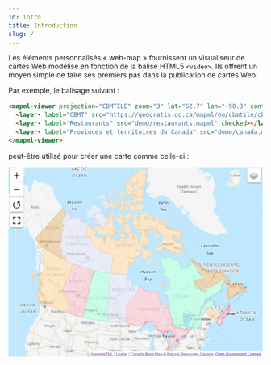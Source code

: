 ```yaml
---
id: intro
title: Introduction
slug: /
---
```


Les éléments personnalisés « web-map » fournissent un visualiseur de cartes Web modélisé en fonction de la balise HTML5 `<video>`. Ils offrent un moyen simple de faire ses premiers pas dans la publication de cartes Web.

Par exemple, le balisage suivant : 

```html
<mapml-viewer projection="CBMTILE" zoom="3" lat="62.7" lon="-90.3" controls>
  <layer- label="CBMT" src="https://geogratis.gc.ca/mapml/en/cbmtile/cbmt/" checked></layer->
  <layer- label="Restaurants" src="demo/restaurants.mapml" checked></layer->
  <layer- label="Provinces et territoires du Canada" src="demo/canada.mapml" checked></layer->
</mapml-viewer>
```

peut-être utilisé pour créer une carte comme celle-ci :

![The web-map in action](assets/img/mapml-viewer.png)
